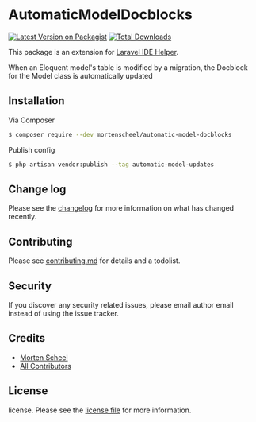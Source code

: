 # AutomaticModelDocblocks

[![Latest Version on Packagist][ico-version]][link-packagist]
[![Total Downloads][ico-downloads]][link-downloads]

This package is an extension for [Laravel IDE Helper](https://github.com/barryvdh/laravel-ide-helper).

When an Eloquent model's table is modified by a migration, the Docblock for the Model class is automatically updated

## Installation

Via Composer

``` bash
$ composer require --dev mortenscheel/automatic-model-docblocks
```

Publish config

``` bash
$ php artisan vendor:publish --tag automatic-model-updates
```

## Change log

Please see the [changelog](changelog.md) for more information on what has changed recently.

## Contributing

Please see [contributing.md](contributing.md) for details and a todolist.

## Security

If you discover any security related issues, please email author email instead of using the issue tracker.

## Credits

- [Morten Scheel][link-author]
- [All Contributors][link-contributors]

## License

license. Please see the [license file](license.md) for more information.

[ico-version]: https://img.shields.io/packagist/v/mortenscheel/automaticmodeldocblocks.svg?style=flat-square
[ico-downloads]: https://img.shields.io/packagist/dt/mortenscheel/automatic-model-docblocks.svg?style=flat-square

[link-packagist]: https://packagist.org/packages/mortenscheel/automatic-model-docblocks
[link-downloads]: https://packagist.org/packages/mortenscheel/automatic-model-docblocks
[link-author]: https://github.com/mortenscheel
[link-contributors]: ../../contributors
